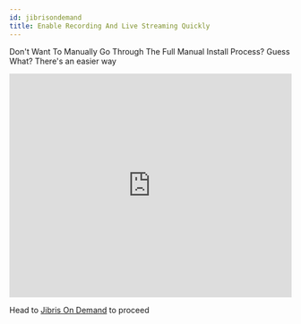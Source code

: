 ```yaml
---
id: jibrisondemand
title: Enable Recording And Live Streaming Quickly
---
```


Don't Want To Manually Go Through The Full Manual Install Process? Guess What? There's an easier way

<iframe width="100%" height="400" src="https://www.youtube.com/embed/HZ1tnsy7sv0" frameborder="0" allow="accelerometer; autoplay; encrypted-media; gyroscope; picture-in-picture" allowfullscreen></iframe>

Head to [Jibris On Demand](https://jibrisondemand.com) to proceed
